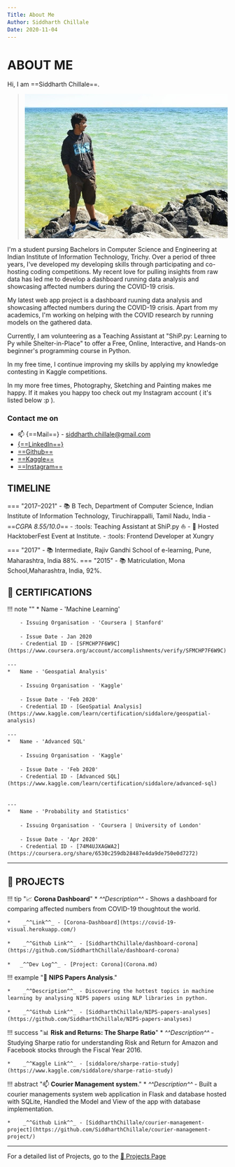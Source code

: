 ```yaml
---
Title: About Me
Author: Siddharth Chillale
Date: 2020-11-04
---
```


#  ABOUT ME

Hi, I am ==Siddharth Chillale==.

> ![profile](img/mack.jpeg)


I'm a student pursing Bachelors in Computer Science and Engineering at Indian Institute of Information Technology, Trichy. Over a period of three years, I've developed my developing skills through participating and co-hosting coding competitions. My recent love for pulling insights from raw data has led me to develop a dashboard running data analysis and showcasing affected numbers during the COVID-19 crisis. 

My latest web app project is a dashboard ruuning data analysis and showcasing affected numbers during the COVID-19 crisis. 
Apart from my academics, I'm working on helping with the COVID research by running models on the gathered data.

Currently, I am volunteering as a Teaching Assistant at "ShiP.py: Learning to Py while Shelter-in-Place" to offer a Free, Online, Interactive, and Hands-on beginner's programming course in Python.

In my free time, I continue improving my skills by applying my knowledge contesting in Kaggle competitions.

In my more free times, Photography, Sketching and Painting makes me happy. If it makes you happy too check out my Instagram account ( it's listed below :p ).

### Contact me on
* :mailbox: {==Mail==} - siddharth.chillale@gmail.com
* [{==LinkedIn==}](https://www.linkedin.com/in/siddharth-chillale-in/)
* [==Github==](https://github.com/siddharthchillale)
* [==Kaggle==](https://kaggle.com/siddalore)
* [==Instagram==](https://www.instagram.com/seedaarth/)

## TIMELINE

=== "2017–2021"
    - :books: B Tech, Department of Computer Science, Indian Institute of Information Technology, Tiruchirappalli, Tamil Nadu, India - ==_CGPA 8.55/10.0_==
    - :tools: Teaching Assistant at ShiP.py :sailboat:
    - :school: Hosted HacktoberFest Event at Institute.
    - :tools: Frontend Developer at Xungry
    
=== "2017"
    - :books: Intermediate, Rajiv Gandhi School of e-learning, Pune, Maharashtra, India 88%.
=== "2015"
    - :books: Matriculation, Mona School,Maharashtra, India, 92%.

## :scroll: CERTIFICATIONS 

!!! note ""
    *   Name - 'Machine Learning'

        - Issuing Organisation - 'Coursera | Stanford'

        - Issue Date - Jan 2020
        - Credential ID - [SFMCHP7F6W9C](https://www.coursera.org/account/accomplishments/verify/SFMCHP7F6W9C)

    ---
    *   Name - 'Geospatial Analysis'

        - Issuing Organisation - 'Kaggle'

        - Issue Date - 'Feb 2020'
        - Credential ID - [GeoSpatial Analysis](https://www.kaggle.com/learn/certification/siddalore/geospatial-analysis)

    ---
    *   Name - 'Advanced SQL'

        - Issuing Organisation - 'Kaggle'

        - Issue Date - 'Feb 2020'
        - Credential ID - [Advanced SQL](https://www.kaggle.com/learn/certification/siddalore/advanced-sql)


    ---
    *   Name - 'Probability and Statistics'

        - Issuing Organisation - 'Coursera | University of London'

        - Issue Date - 'Apr 2020'
        - Credential ID - [74M4UJXAGWA2](https://coursera.org/share/6530c259db28487e4da9de750e0d7272)

---

## :minidisc: PROJECTS

!!! tip ":chart_with_upwards_trend: __Corona Dashboard__"
    *   _^^Description^^_ - Shows a dashboard for comparing affected numbers from COVID-19 thoughtout the world.

    *    _^^Link^^_ - [Corona-Dashboard](https://covid-19-visual.herokuapp.com/)

    *    _^^Github Link^^_ - [SiddharthChillale/dashboard-corona](https://github.com/SiddharthChillale/dashboard-corona)

    *   _^^Dev Log^^_ - [Project: Corona](Corona.md)

!!! example ":bookmark_tabs:  __NIPS Papers Analysis__."

    *    _^^Description^^_ - Discovering the hottest topics in machine learning by analysing NIPS papers using NLP libraries in python.

    *    _^^Github Link^^_ - [SiddharthChillale/NIPS-papers-analyses](https://github.com/SiddharthChillale/NIPS-papers-analyses)

!!! success ":bar_chart: __Risk and Returns: The Sharpe Ratio__"
    *    _^^Description^^_ - Studying Sharpe ratio for understanding Risk and Return for Amazon and Facebook stocks through the Fiscal Year 2016.

    *    _^^Kaggle Link^^_ - [siddalore/sharpe-ratio-study](https://www.kaggle.com/siddalore/sharpe-ratio-study)

!!! abstract ":mailbox: __Courier Management system__."
    *    _^^Description^^_ - Built a courier managements system web application in Flask and database hosted with SQLite, Handled the Model and View of the app with database implementation.   

    *    _^^Github Link^^_ - [SiddharthChillale/courier-management-project](https://github.com/SiddharthChillale/courier-management-project/) 

---
For a detailed list of Projects, go to the [:minidisc: Projects Page](projects.md)